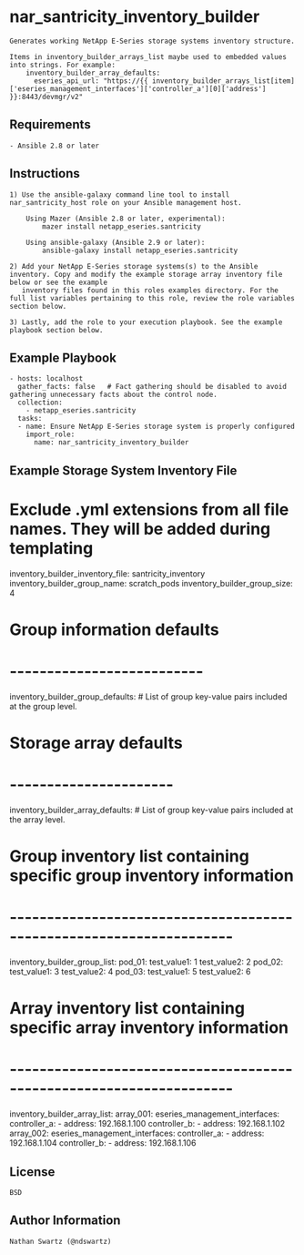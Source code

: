 nar_santricity_inventory_builder
=========

    Generates working NetApp E-Series storage systems inventory structure.

    Items in inventory_builder_arrays_list maybe used to embedded values into strings. For example:
        inventory_builder_array_defaults:
          eseries_api_url: "https://{{ inventory_builder_arrays_list[item]['eseries_management_interfaces']['controller_a'][0]['address'] }}:8443/devmgr/v2"

Requirements
------------
    - Ansible 2.8 or later

Instructions
------------
    1) Use the ansible-galaxy command line tool to install nar_santricity_host role on your Ansible management host.

        Using Mazer (Ansible 2.8 or later, experimental):
            mazer install netapp_eseries.santricity

        Using ansible-galaxy (Ansible 2.9 or later):
            ansible-galaxy install netapp_eseries.santricity

    2) Add your NetApp E-Series storage systems(s) to the Ansible inventory. Copy and modify the example storage array inventory file below or see the example
       inventory files found in this roles examples directory. For the full list variables pertaining to this role, review the role variables section below.

    3) Lastly, add the role to your execution playbook. See the example playbook section below.

Example Playbook
----------------
    - hosts: localhost
      gather_facts: false   # Fact gathering should be disabled to avoid gathering unnecessary facts about the control node.
      collection:
        - netapp_eseries.santricity
      tasks:
      - name: Ensure NetApp E-Series storage system is properly configured
        import_role:
          name: nar_santricity_inventory_builder

Example Storage System Inventory File
-------------------------------------
# Exclude .yml extensions from all file names. They will be added during templating
inventory_builder_inventory_file: santricity_inventory
inventory_builder_group_name: scratch_pods
inventory_builder_group_size: 4

# Group information defaults
# --------------------------
inventory_builder_group_defaults:    # List of group key-value pairs included at the group level.

# Storage array defaults
# ----------------------
inventory_builder_array_defaults:    # List of group key-value pairs included at the array level.

# Group inventory list containing specific group inventory information
# --------------------------------------------------------------------
inventory_builder_group_list:
  pod_01:
    test_value1: 1
    test_value2: 2
  pod_02:
    test_value1: 3
    test_value2: 4
  pod_03:
    test_value1: 5
    test_value2: 6

# Array inventory list containing specific array inventory information
# --------------------------------------------------------------------
inventory_builder_array_list:
  array_001:
    eseries_management_interfaces:
      controller_a:
        - address: 192.168.1.100
      controller_b:
        - address: 192.168.1.102
  array_002:
    eseries_management_interfaces:
      controller_a:
        - address: 192.168.1.104
      controller_b:
        - address: 192.168.1.106

License
-------
    BSD

Author Information
------------------
    Nathan Swartz (@ndswartz)
